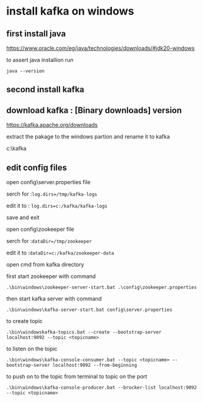 # install kafka on windows

## first install java 

https://www.oracle.com/eg/java/technologies/downloads/#jdk20-windows

to assert java installion run 

``` java --version ```

## second install kafka

## download kafka : [Binary downloads] version

https://kafka.apache.org/downloads

extract the pakage to the windows partion and rename it to kafka

c:\kafka

## edit config files 

open config\server.properties file 

serch for :``` log.dirs=/tmp/kafka-logs ```

edit it to : ``` log.dirs=c:/kafka/kafka-logs ``` 

save and exit 

open config\zookeeper file

serch for :``` dataDir=/tmp/zookeeper ```

edit it to :``` dataDir=c:/kafka/zookeeper-data ```

open cmd from kafka directory 

first start zookeeper with command

``` .\bin\windows\zookeeper-server-start.bat .\config\zookeeper.properties ```

then start kafka server with command

``` .\bin\windows\kafka-server-start.bat config\server.properties ```

to create topic 

``` .\bin\windowskafka-topics.bat --create --bootstrap-server localhost:9092 --topic <topicname> ```

to listen on the topic 

``` .\bin\windows\kafka-console-consumer.bat --topic <topicname> --bootstrap-server localhost:9092 --from-beginning ```

to push on to the topic from terminal to topic on the port

``` .\bin\windows\kafka-console-producer.bat --brocker-list localhost:9092 --topic <topicname> ```



















